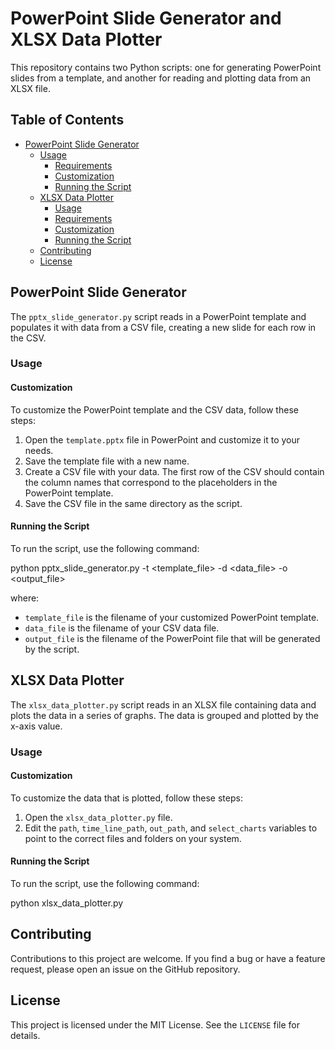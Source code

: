 # PowerPoint Slide Generator and XLSX Data Plotter

This repository contains two Python scripts: one for generating PowerPoint slides from a template, and another for reading and plotting data from an XLSX file.

## Table of Contents

- [PowerPoint Slide Generator](#powerpoint-slide-generator)
  - [Usage](#usage)
    - [Requirements](#requirements)
    - [Customization](#customization)
    - [Running the Script](#running-the-script)
  - [XLSX Data Plotter](#xlsx-data-plotter)
    - [Usage](#usage-1)
    - [Requirements](#requirements-1)
    - [Customization](#customization-1)
    - [Running the Script](#running-the-script-1)
  - [Contributing](#contributing)
  - [License](#license)

## PowerPoint Slide Generator

The `pptx_slide_generator.py` script reads in a PowerPoint template and populates it with data from a CSV file, creating a new slide for each row in the CSV.

### Usage

#### Customization

To customize the PowerPoint template and the CSV data, follow these steps:

1. Open the `template.pptx` file in PowerPoint and customize it to your needs.
2. Save the template file with a new name.
3. Create a CSV file with your data. The first row of the CSV should contain the column names that correspond to the placeholders in the PowerPoint template.
4. Save the CSV file in the same directory as the script.

#### Running the Script

To run the script, use the following command:

python pptx_slide_generator.py -t <template_file> -d <data_file> -o <output_file>

where:

- `template_file` is the filename of your customized PowerPoint template.
- `data_file` is the filename of your CSV data file.
- `output_file` is the filename of the PowerPoint file that will be generated by the script.

## XLSX Data Plotter

The `xlsx_data_plotter.py` script reads in an XLSX file containing data and plots the data in a series of graphs. The data is grouped and plotted by the x-axis value.

### Usage

#### Customization

To customize the data that is plotted, follow these steps:

1. Open the `xlsx_data_plotter.py` file.
2. Edit the `path`, `time_line_path`, `out_path`, and `select_charts` variables to point to the correct files and folders on your system.

#### Running the Script

To run the script, use the following command:

python xlsx_data_plotter.py

## Contributing

Contributions to this project are welcome. If you find a bug or have a feature request, please open an issue on the GitHub repository.

## License

This project is licensed under the MIT License. See the `LICENSE` file for details.
